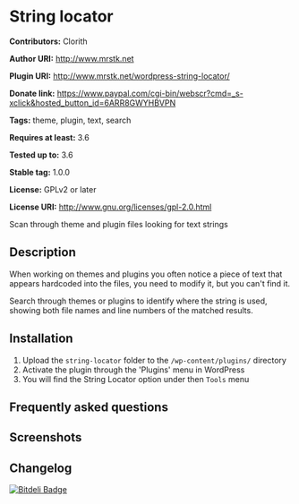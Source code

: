 # String locator #
**Contributors:** Clorith
  
**Author URI:** http://www.mrstk.net
  
**Plugin URI:** http://www.mrstk.net/wordpress-string-locator/
  
**Donate link:** https://www.paypal.com/cgi-bin/webscr?cmd=_s-xclick&hosted_button_id=6ARR8GWYHBVPN
  
**Tags:** theme, plugin, text, search
  
**Requires at least:** 3.6
  
**Tested up to:** 3.6
  
**Stable tag:** 1.0.0
  
**License:** GPLv2 or later
  
**License URI:** http://www.gnu.org/licenses/gpl-2.0.html
  

Scan through theme and plugin files looking for text strings

## Description ##

When working on themes and plugins you often notice a piece of text that appears hardcoded into the files, you need to modify it, but you can't find it.

Search through themes or plugins to identify where the string is used, showing both file names and line numbers of the matched results.

## Installation ##

1. Upload the `string-locator` folder to the `/wp-content/plugins/` directory
2. Activate the plugin through the 'Plugins' menu in WordPress
3. You will find the String Locator option under then `Tools` menu

## Frequently asked questions ##

## Screenshots ##

## Changelog ##


[![Bitdeli Badge](https://d2weczhvl823v0.cloudfront.net/Clorith/wordpress-string-locator/trend.png)](https://bitdeli.com/free "Bitdeli Badge")

